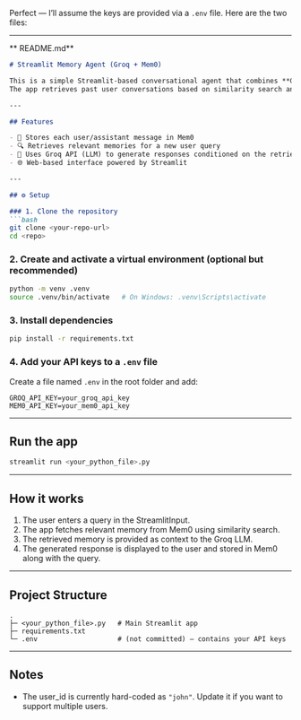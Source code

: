 Perfect — I’ll assume the keys are provided via a `.env` file.
Here are the two files:

---

** README.md**

````markdown
# Streamlit Memory Agent (Groq + Mem0)

This is a simple Streamlit-based conversational agent that combines **Groq** LLM responses with persistent memory storage using the **Mem0** API.  
The app retrieves past user conversations based on similarity search and uses them to provide personalized responses.

---

## Features

- 🔁 Stores each user/assistant message in Mem0
- 🔍 Retrieves relevant memories for a new user query
- 🤖 Uses Groq API (LLM) to generate responses conditioned on the retrieved memory
- 🌐 Web-based interface powered by Streamlit

---

## ⚙️ Setup

### 1. Clone the repository
```bash
git clone <your-repo-url>
cd <repo>
````

### 2. Create and activate a virtual environment (optional but recommended)

```bash
python -m venv .venv
source .venv/bin/activate   # On Windows: .venv\Scripts\activate
```

### 3. Install dependencies

```bash
pip install -r requirements.txt
```

### 4. Add your API keys to a `.env` file

Create a file named `.env` in the root folder and add:

```
GROQ_API_KEY=your_groq_api_key
MEM0_API_KEY=your_mem0_api_key
```

---

## Run the app

```bash
streamlit run <your_python_file>.py
```

---

## How it works

1. The user enters a query in the StreamlitInput.
2. The app fetches relevant memory from Mem0 using similarity search.
3. The retrieved memory is provided as context to the Groq LLM.
4. The generated response is displayed to the user and stored in Mem0 along with the query.

---

## Project Structure

```
.
├─ <your_python_file>.py   # Main Streamlit app
├─ requirements.txt
└─ .env                    # (not committed) – contains your API keys
```

---

## Notes

* The user\_id is currently hard-coded as `"john"`.
  Update it if you want to support multiple users.
